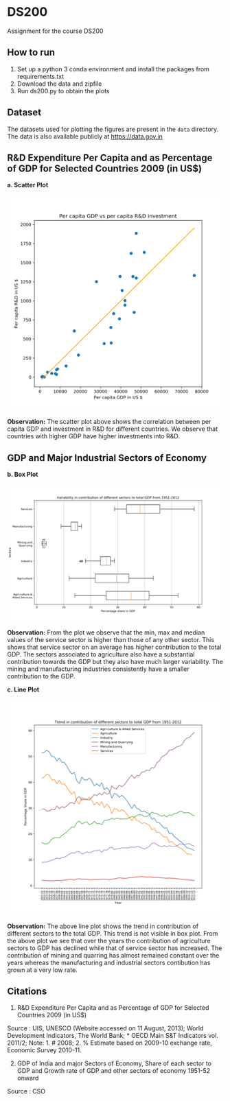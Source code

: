 # DS200
Assignment for the course DS200

## How to run
1. Set up a python 3 conda environment and install the packages from requirements.txt
2. Download the data and zipfile
3. Run ds200.py to obtain the plots

## Dataset
The datasets used for plotting the figures are present in the `data` directory. The data is also available publicly at <https://data.gov.in>

## R&D Expenditure Per Capita and as Percentage of GDP for Selected Countries 2009 (in US$)

**a. Scatter Plot**

![Per capita GDP vs per capita investment in R&D](images/fig1.png)

**Observation:** The scatter plot above shows the correlation between per capita GDP and investment in R&D for different countries. We observe that countries with higher GDP have higher investments into R&D.

## GDP and Major Industrial Sectors of Economy

**b. Box Plot**

![Variability in contribution of different sectors to total GDP from 1951-2012](images/fig2.png)

**Observation:** From the plot we observe that the min, max and median values of the service sector is higher than those of any other sector. This shows that service sector on an average has higher contribution to the total GDP. The sectors associated to agriculture also have a substantial contribution towards the GDP but they also have much larger variability. The mining and manufacturing industries consistently have a smaller contribution to the GDP.

**c. Line Plot**

![Trend in contribution of different sectors to total GDP from 1951-2012](images/fig3.png)

**Observation:** The above line plot shows the trend in contribution of different sectors to the total GDP. This trend is not visible in box plot. From the above plot we see that over the years the contribution of agriculture sectors to GDP has declined while that of service sector has increased. The contribution of mining and quarring has almost remained constant over the years whereas the manufacturing and industrial sectors contibution has grown at a very low rate.

## Citations

1. R&D Expenditure Per Capita and as Percentage of GDP for Selected Countries 2009 (in US$)

Source : UIS, UNESCO (Website accessed on 11 August, 2013); World Development Indicators, The World Bank; * OECD Main S&T Indicators vol. 2011/2; Note: 1. # 2008; 2. % Estimate based on 2009-10 exchange rate, Economic Survey 2010-11.

2. GDP of India and major Sectors of Economy, Share of each sector to GDP and Growth rate of GDP and other sectors of economy 1951-52 onward

Source : CSO

